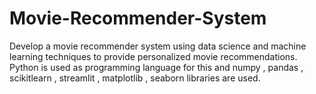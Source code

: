 # Movie-Recommender-System
Develop a movie recommender system using data science and machine learning techniques to provide personalized movie recommendations. Python is used as programming language for this and numpy , pandas , scikitlearn  , streamlit , matplotlib , seaborn libraries are used.
